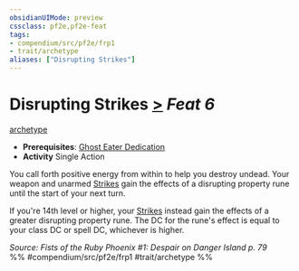 ```yaml
---
obsidianUIMode: preview
cssclass: pf2e,pf2e-feat
tags:
- compendium/src/pf2e/frp1
- trait/archetype
aliases: ["Disrupting Strikes"]
---
```

# Disrupting Strikes  [>](../../Rules/core-rulebook/chapter-9-playing-the-game.md#Actions "Single Action") *Feat 6*  
[archetype](../../Rules/traits/archetype.md)  

- **Prerequisites**: [Ghost Eater Dedication](ghost-eater-dedication-frp1.md)
- **Activity** Single Action

You call forth positive energy from within to help you destroy undead. Your weapon and unarmed [Strikes](../../Rules/actions/strike.md) gain the effects of a disrupting property rune until the start of your next turn.

If you're 14th level or higher, your [Strikes](../../Rules/actions/strike.md) instead gain the effects of a greater disrupting property rune. The DC for the rune's effect is equal to your class DC or spell DC, whichever is higher.

*Source: Fists of the Ruby Phoenix #1: Despair on Danger Island p. 79*  
%% #compendium/src/pf2e/frp1 #trait/archetype %%